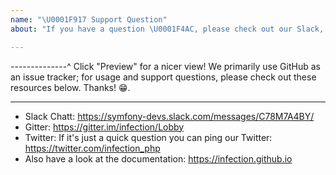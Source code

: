 ```yaml
---
name: "\U0001F917 Support Question"
about: "If you have a question \U0001F4AC, please check out our Slack, Gitter or Twitter!"

---
```


--------------^ Click "Preview" for a nicer view!
We primarily use GitHub as an issue tracker; for usage and support questions, please check out these resources below. Thanks! 😁.

---

* Slack Chatt: https://symfony-devs.slack.com/messages/C78M7A4BY/
* Gitter: https://gitter.im/infection/Lobby
* Twitter: If it's just a quick question you can ping our Twitter: https://twitter.com/infection_php
* Also have a look at the documentation: https://infection.github.io
